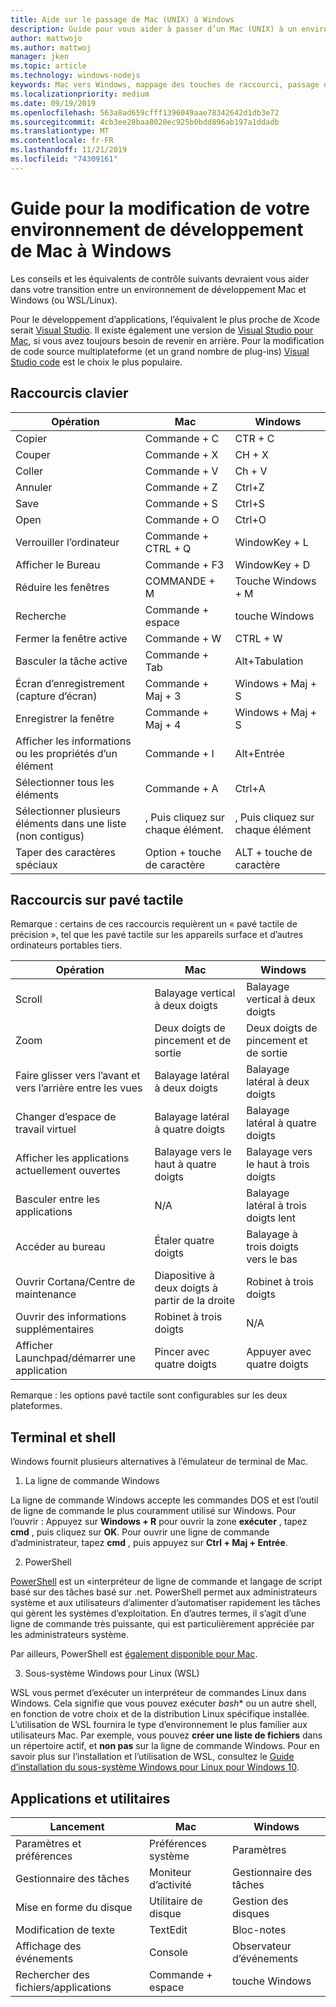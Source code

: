 ```yaml
---
title: Aide sur le passage de Mac (UNIX) à Windows
description: Guide pour vous aider à passer d’un Mac (UNIX) à un environnement de développement Windows, y compris le mappage de touches de raccourci et une brève vue d’ensemble des concepts qui diffèrent entre Mac et Windows.
author: mattwojo
ms.author: mattwoj
manager: jken
ms.topic: article
ms.technology: windows-nodejs
keywords: Mac vers Windows, mappage des touches de raccourci, passage d’UNIX vers Windows, transition de Mac vers Windows, aide à passer de MacBook à la surface, utilisation de Windows pour un utilisateur Macintosh, passage de Macintosh à Windows, aide à la modification des environnements de développement, Mac OS X à Windows, aide passage de Mac à PC
ms.localizationpriority: medium
ms.date: 09/19/2019
ms.openlocfilehash: 563a8ad659cfff1396049aae78342642d1db3e72
ms.sourcegitcommit: 4cb3ee28baa8020ec925b0bdd896ab197a1ddadb
ms.translationtype: MT
ms.contentlocale: fr-FR
ms.lasthandoff: 11/21/2019
ms.locfileid: "74309161"
---
```

# <a name="guide-for-changing-your-dev-environment-from-mac-to-windows"></a>Guide pour la modification de votre environnement de développement de Mac à Windows

Les conseils et les équivalents de contrôle suivants devraient vous aider dans votre transition entre un environnement de développement Mac et Windows (ou WSL/Linux).

Pour le développement d’applications, l’équivalent le plus proche de Xcode serait [Visual Studio](https://visualstudio.microsoft.com). Il existe également une version de [Visual Studio pour Mac](https://visualstudio.microsoft.com/vs/mac/), si vous avez toujours besoin de revenir en arrière. Pour la modification de code source multiplateforme (et un grand nombre de plug-ins) [Visual Studio code](https://code.visualstudio.com/?wt.mc_id=DX_841432) est le choix le plus populaire.

## <a name="keyboard-shortcuts"></a>Raccourcis clavier

| **Opération** | **Mac** | **Windows** |
|---------------|--------------------|---------------------|
| Copier | Commande + C | CTR + C |
| Couper | Commande + X | CH + X |
| Coller | Commande + V | Ch + V |
| Annuler | Commande + Z | Ctrl+Z |
| Save | Commande + S | Ctrl+S |
| Open | Commande + O | Ctrl+O |
| Verrouiller l’ordinateur | Commande + CTRL + Q | WindowKey + L |
| Afficher le Bureau | Commande + F3 | WindowKey + D |
| Réduire les fenêtres | COMMANDE + M | Touche Windows + M |
| Recherche | Commande + espace | touche Windows |
| Fermer la fenêtre active | Commande + W | CTRL + W |
| Basculer la tâche active | Commande + Tab | Alt+Tabulation |
| Écran d’enregistrement (capture d’écran) | Commande + Maj + 3 | Windows + Maj + S |
| Enregistrer la fenêtre | Commande + Maj + 4 | Windows + Maj + S |
| Afficher les informations ou les propriétés d’un élément | Commande + I | Alt+Entrée |
 | Sélectionner tous les éléments | Commande + A | Ctrl+A |
| Sélectionner plusieurs éléments dans une liste (non contigus) | , Puis cliquez sur chaque élément. | , Puis cliquez sur chaque élément |
| Taper des caractères spéciaux | Option + touche de caractère | ALT + touche de caractère|

## <a name="trackpad-shortcuts"></a>Raccourcis sur pavé tactile

Remarque : certains de ces raccourcis requièrent un « pavé tactile de précision », tel que les pavé tactile sur les appareils surface et d’autres ordinateurs portables tiers.

 **Opération** | **Mac** | **Windows** |
|---------------|--------------------|---------------------|
| Scroll | Balayage vertical à deux doigts | Balayage vertical à deux doigts |
| Zoom | Deux doigts de pincement et de sortie | Deux doigts de pincement et de sortie |
| Faire glisser vers l’avant et vers l’arrière entre les vues | Balayage latéral à deux doigts | Balayage latéral à deux doigts |
| Changer d’espace de travail virtuel | Balayage latéral à quatre doigts | Balayage latéral à quatre doigts |
| Afficher les applications actuellement ouvertes | Balayage vers le haut à quatre doigts | Balayage vers le haut à trois doigts |
| Basculer entre les applications | N/A | Balayage latéral à trois doigts lent |
| Accéder au bureau | Étaler quatre doigts | Balayage à trois doigts vers le bas |
| Ouvrir Cortana/Centre de maintenance | Diapositive à deux doigts à partir de la droite | Robinet à trois doigts |
| Ouvrir des informations supplémentaires | Robinet à trois doigts | N/A |
|Afficher Launchpad/démarrer une application | Pincer avec quatre doigts | Appuyer avec quatre doigts |

Remarque : les options pavé tactile sont configurables sur les deux plateformes.

## <a name="terminal-and-shell"></a>Terminal et shell

Windows fournit plusieurs alternatives à l’émulateur de terminal de Mac.

1. La ligne de commande Windows

La ligne de commande Windows accepte les commandes DOS et est l’outil de ligne de commande le plus couramment utilisé sur Windows. Pour l’ouvrir : Appuyez sur **Windows + R** pour ouvrir la zone **exécuter** , tapez **cmd** , puis cliquez sur **OK**. Pour ouvrir une ligne de commande d’administrateur, tapez **cmd** , puis appuyez sur **Ctrl + Maj + Entrée**. 

2. PowerShell

[PowerShell](https://docs.microsoft.com/powershell/scripting/overview?view=powershell-6) est un «interpréteur de ligne de commande et langage de script basé sur des tâches basé sur .net. PowerShell permet aux administrateurs système et aux utilisateurs d’alimenter d’automatiser rapidement les tâches qui gèrent les systèmes d’exploitation. En d’autres termes, il s’agit d’une ligne de commande très puissante, qui est particulièrement appréciée par les administrateurs système.

Par ailleurs, PowerShell est [également disponible pour Mac](https://docs.microsoft.com/powershell/scripting/install/installing-powershell-core-on-macos?view=powershell-6).

3. Sous-système Windows pour Linux (WSL)

WSL vous permet d’exécuter un interpréteur de commandes Linux dans Windows. Cela signifie que vous pouvez exécuter *bash** ou un autre shell, en fonction de votre choix et de la distribution Linux spécifique installée. L’utilisation de WSL fournira le type d’environnement le plus familier aux utilisateurs Mac. Par exemple, vous pouvez **créer une liste de fichiers** dans un répertoire actif, et **non pas** sur la ligne de commande Windows. Pour en savoir plus sur l’installation et l’utilisation de WSL, consultez le [Guide d’installation du sous-système Windows pour Linux pour Windows 10](https://docs.microsoft.com/en-us/windows/wsl/install-win10).

## <a name="apps-and-utilities"></a>Applications et utilitaires

 **Lancement** | **Mac** | **Windows** |
|---------------|--------------------|---------------------|
| Paramètres et préférences | Préférences système | Paramètres |
| Gestionnaire des tâches | Moniteur d’activité | Gestionnaire des tâches |
| Mise en forme du disque | Utilitaire de disque | Gestion des disques |
| Modification de texte | TextEdit | Bloc-notes |
| Affichage des événements | Console | Observateur d’événements |
| Rechercher des fichiers/applications | Commande + espace | touche Windows |
